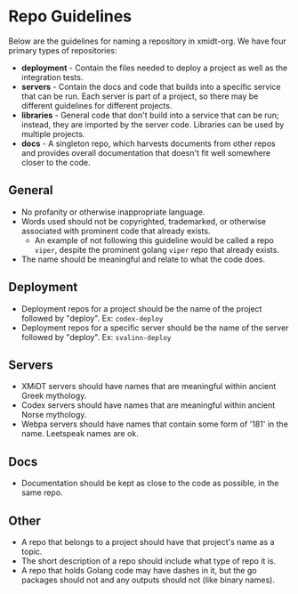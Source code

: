 # Repo Guidelines

Below are the guidelines for naming a repository in xmidt-org.  We have four 
primary types of repositories: 

- **deployment** - Contain the files needed to deploy a project as well as the
                   integration tests.
- **servers** - Contain the docs and code that builds into a specific service
                that can be run.  Each server is part of a project, so there may
                be different guidelines for different projects.
- **libraries** - General code that don't build into a service that can be run;
                  instead, they are imported by the server code.  Libraries can
                  be used by multiple projects.
- **docs** - A singleton repo, which harvests documents from other repos and
             provides overall documentation that doesn't fit well somewhere
             closer to the code.

## General

- No profanity or otherwise inappropriate language.
- Words used should not be copyrighted, trademarked, or otherwise associated 
  with prominent code that already exists.
  - An example of not following this guideline would be called a repo `viper`,
    despite the prominent golang `viper` repo that already exists.
- The name should be meaningful and relate to what the code does.

## Deployment

- Deployment repos for a project should be the name of the project followed by 
  "deploy". Ex: `codex-deploy`
- Deployment repos for a specific server should be the name of the server 
  followed by "deploy".  Ex: `svalinn-deploy`

## Servers

- XMiDT servers should have names that are meaningful within ancient
  Greek mythology.
- Codex servers should have names that are meaningful within ancient Norse 
  mythology.
- Webpa servers should have names that contain some form of '181' in the name.
  Leetspeak names are ok.

## Docs

- Documentation should be kept as close to the code as possible, in the same 
  repo.

## Other

- A repo that belongs to a project should have that project's name as a topic.
- The short description of a repo should include what type of repo it is.
- A repo that holds Golang code may have dashes in it, but the go packages 
  should not and any outputs should not (like binary names).
